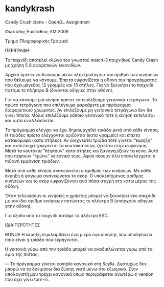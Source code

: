 # kandykrash
Candy Crush clone - OpenGL Assignment

Φωτιάδης Ευστάθιος
ΑΜ 2009

Τμημα Πληροφορικής
Γραφικά

ΠΕΡΙΓΡΑΦΗ

Το παιχνίδι αποτελεί κλώνο του γνωστού match-3 παιχνιδιού Candy Crash με χρήση 5 διαφορετικών εικονιδίων.

Αρχικά πρέπει να δώσουμε μέσω πληκτρολογίου τον αριθμό των κινήσεων που θέλουμε να κάνουμε. Έπειτα εμφανίζεται η οθονη του προγράμματος που έχει μέγεθος 12 γραμμές και 15 στήλες. Για να ξεκινήσει το παιχνίδι πατάμε το πλήκτρο Β (δινονται οδηγίες στην οθόνη).

Για να κάνουμε μιά κίνηση πρέπει να επιλέξουμε γειτονικά τετράγωνα. Το πρώτο τετράγωνο που επιλέγουμε μαρκάρετε με περίγραμμα διαφορετικού χρώματος. Αν επιλέξουμε μη γειτονικό τετράγωνο δεν θα γίνει τίποτα. Μόλις επιλέξουμε κάποιο γειτονικό τότε η κίνηση εκτελείται και αυτά εναλλάσονται.

Το πρόγραμμα ελέγχει να έχει δημιουργηθεί τριάδα μετά από κάθε κίνηση. Η τριάδες πρώτα ελέγχονται οριζόντια (κατα γραμμές) και έπειτα κατακόρυφα (κατα στήλες). Αν ανιχνευτεί τριάδα τότε γίνεται "εκρηξη" και αντίστοιχα τρώγονται τα κουτάκια όπως ζητείται στην εκφώνηση. Μετά τα κουτάκια "πέφτουν" κατα στήλες και ξαναγεμίζουν τα κενα. Αυτά που πέφτουν "τρώνε" γειτονικά τους. Αφού πέσουν όλα επανελέγχεται η πιθανή εμφάνιση τριάδων.

Μετά από κάθε κίνηση ανανεώνεται ο αριθμός των κινήσεων. Με κάθε έκρηξη ή φάγωμα ανανεώνεται το σκορ. Ο υπολειπόμενος αριθμός κινήσεων και το σκορ εμφανίζονται ανά πάσα στιγμή στο κάτω μέρος της οθόνη.

Όταν τελειώσουν οι κινήσεις ο χρήστης μπορεί να ξεκινήσει νέο παιχνίδι με τον ίδιο αριθμο κινήσεων πατώντας το πλήκτρο Β (υπάρχουν οδηγίες στην οθόνη).

Για έξοδο από το παιχνίδι πατάμε το πλήκτρο ESC.

ΙΔΙΑΙΤΕΡΟΤΗΤΕΣ

BONUS Η έκρηξη περιλαμβάνει ένα μικρό εφέ κίνησης που υποδηλώνει ποια είναι η τριάδα που εκρήγνυται.

Η γειτονιά γύρω από την τριάδα μπορεί να αναδιπλώνεται γύρω από τα όρια της πίστας.

-- Το πρόγραμμα γίνεται compile κανονικά στη Scylla. Δυστυχώς δεν μπορώ να το δοκιμάσω δια ζώσης γιατί μένω στο εξωερικό. Στον υπολογιστή μου τρέχει κανονικά οπως περιγράφεται ανωτέρω η version που έχει γίνει turn-in.
